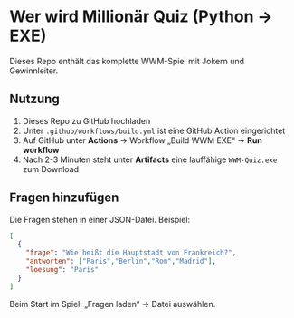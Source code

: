 # Wer wird Millionär Quiz (Python → EXE)

Dieses Repo enthält das komplette WWM-Spiel mit Jokern und Gewinnleiter.

## Nutzung
1. Dieses Repo zu GitHub hochladen
2. Unter `.github/workflows/build.yml` ist eine GitHub Action eingerichtet
3. Auf GitHub unter **Actions** → Workflow „Build WWM EXE“ → **Run workflow**
4. Nach 2-3 Minuten steht unter **Artifacts** eine lauffähige `WWM-Quiz.exe` zum Download

## Fragen hinzufügen
Die Fragen stehen in einer JSON-Datei. Beispiel:
```json
[
  {
    "frage": "Wie heißt die Hauptstadt von Frankreich?",
    "antworten": ["Paris","Berlin","Rom","Madrid"],
    "loesung": "Paris"
  }
]
```
Beim Start im Spiel: „Fragen laden“ → Datei auswählen.

